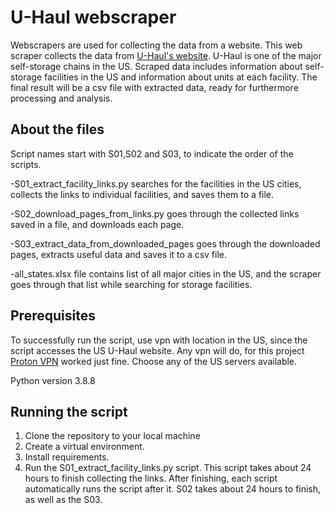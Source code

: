 # U-Haul webscraper

Webscrapers are used for collecting the data from a website. This web scraper collects the data from [U-Haul's website](https://www.uhaul.com/Storage/). U-Haul is one of the major self-storage chains in the US. Scraped data includes information about self-storage facilities in the US and information about units at each facility. The final result will be a csv file with extracted data, ready for furthermore processing and analysis.

## About the files

Script names start with S01,S02 and S03, to indicate the order of the scripts.

-S01_extract_facility_links.py searches for the facilities in the US cities, collects the links to individual facilities, and saves them to a file.

-S02_download_pages_from_links.py goes through the collected links saved in a file, and downloads each page.

-S03_extract_data_from_downloaded_pages goes through the downloaded pages, extracts useful data and saves it to a csv file.

-all_states.xlsx file contains list of all major cities in the US, and the scraper goes through that list while searching
for storage facilities.

## Prerequisites
To successfully run the script, use vpn with location in the US, since the script accesses the US U-Haul website. Any vpn will do, for this project [Proton VPN](https://protonvpn.com/) worked just fine. Choose any of the US servers available.

Python version 3.8.8

## Running the script
1. Clone the repository to your local machine
2. Create a virtual environment.
3. Install requirements.
4. Run the S01_extract_facility_links.py script.
This script takes about 24 hours to finish collecting the links. After finishing, each script automatically runs the script after it. S02 takes about 24 hours to finish, as well as the S03.

